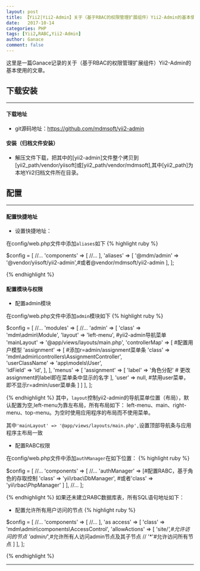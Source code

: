 ```yaml
---
layout: post
title: 【Yii2|Yii2-Admin】关于（基于RBAC的权限管理扩展组件）Yii2-Admin的基本使用(一)
date:   2017-10-14
categories: PHP
tags: [Yii2,RABC,Yii2-Admin]
author: Ganace
comment: false
---
```


这里是一篇Ganace记录的关于（基于RBAC的权限管理扩展组件）Yii2-Admin的基本使用的文章。


## 下载安装

---
####  下载地址

- git源码地址：[https://github.com/mdmsoft/yii2-admin ](https://github.com/mdmsoft/yii2-admin)

####  安装（归档文件安装）

- 解压文件下载，把其中的[yii2-admin]文件整个拷贝到[yii2_path/vendor/yiisoft]或[yii2_path/vendor/mdmsoft],其中[yii2_path]为本地Yii2归档文件所在目录。

##  配置

---
####  配置快捷地址

- 设置快捷地址：

在config/web.php文件中添加`aliases`如下
{% highlight ruby %}

$config = [
    //...
    'components' => [
        //...
    ],
    'aliases' => [
        '@mdm/admin' => '@vendor/yiisoft/yii2-admin',#或者@vendor/mdmsoft/yii2-admin
    ],
];

{% endhighlight %}

####  配置模块与权限

- 配置admin模块

在config/web.php文件中添加`admin`模块如下
{% highlight ruby %}

$config = [
    //...
    'modules' => [
        //...
        'admin' => [
            'class' => 'mdm\admin\Module',
            'layout' => 'left-menu', #yii2-admin导航菜单
            'mainLayout' => '@app/views/layouts/main.php',
            'controllerMap' => [ #配置用户模型
                'assignment' => [  #添加r=admin/assignment菜单条
                    'class' => 'mdm\admin\controllers\AssignmentController',  
                    'userClassName' => 'app\models\User',  
                    'idField' => 'id',
                ],
            ],
            'menus' => [
                'assignment' => [
                    'label' => '角色分配' # 更改assignment的label即在菜单条中显示的名字
                ],
                'user' => null, #禁用user菜单，即不显示r=admin/user菜单条
            ]
        ]
    ],
];

{% endhighlight %}
其中，`layout`控制yii2-admin的导航菜单位置（布局），默认配置为空,left-menu为靠左布局，所有布局如下： left-menu、main、right-menu、top-menu。为空时使用应用程序的布局而不使用菜单。

其中`'mainLayout' => '@app/views/layouts/main.php',`设置顶部导航条与应用程序主布局一致

- 配置RABC权限

在config/web.php文件中添加`authManager`在如下位置：
{% highlight ruby %}

$config = [
    //...
    'components' => [
        //...
        'authManager' => [#配置RABC，基于角色的存取控制
            'class' => 'yii\rbac\DbManager', 
            #或者'class' => 'yii\rbac\PhpManager'
        ]
    ],
    //...
];

{% endhighlight %}
如果还未建立RABC数据库表，所有SQL语句地址如下：[]()

- 配置允许所有用户访问的节点
{% highlight ruby %}

$config = [
    //...
    'components' => [
        //...
    ],
    'as access' => [
        'class' => 'mdm\admin\components\AccessControl',
        'allowActions' => [
            'site/*',#允许访问的节点
            'admin/*',#允许所有人访问admin节点及其子节点
            // '*'#允许访问所有节点
        ]
    ],
];

{% endhighlight %}

---